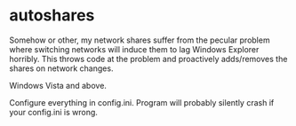 # autoshares

Somehow or other, my network shares suffer from the pecular problem where switching networks will induce them to lag Windows Explorer horribly. This throws code at the problem and proactively adds/removes the shares on network changes.

Windows Vista and above.

Configure everything in config.ini. Program will probably silently crash if your config.ini is wrong.
